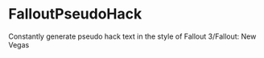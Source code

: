 # FalloutPseudoHack
Constantly generate pseudo hack text in the style of Fallout 3/Fallout: New Vegas
